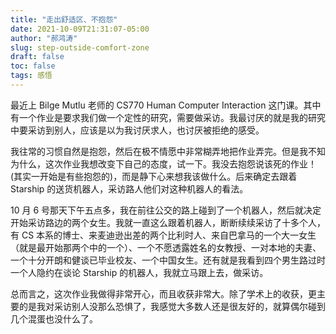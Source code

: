 ```yaml
---
title: "走出舒适区、不抱怨"
date: 2021-10-09T21:31:07-05:00
author: "郝鸿涛"
slug: step-outside-comfort-zone
draft: false
toc: false
tags: 感悟
---
```


最近上 Bilge Mutlu 老师的 CS770 Human Computer Interaction 这门课。其中有一个作业是要求我们做一个定性的研究，需要做采访。我最讨厌的就是我的研究中要采访到别人，应该是以为我讨厌求人，也讨厌被拒绝的感受。

我往常的习惯自然是抱怨，然后在极不情愿中非常糊弄地把作业弄完。但是我不知为什么，这次作业我想改变下自己的态度，试一下。我没去抱怨说该死的作业！(其实一开始是有些抱怨的)，而是静下心来想我该做什么。后来确定去跟着 Starship 的送货机器人，采访路人他们对这种机器人的看法。

10 月 6 号那天下午五点多，我在前往公交的路上碰到了一个机器人，然后就决定开始采访路边的两个女生。我就一直这么跟着机器人，断断续续采访了十多个人，有 CS 本系的博士、来麦迪逊出差的两个比利时人、来自巴拿马的一个大一女生（就是最开始那两个中的一个）、一个不愿透露姓名的女教授、一对本地的夫妻、一个十分开朗和健谈已毕业校友、一个中国女生。还有就是我看到四个男生路过时一个人隐约在谈论 Starship 的机器人，我就立马跟上去，做采访。

总而言之，这次作业我做得非常开心，而且收获非常大。除了学术上的收获，更主要的是我对采访别人没那么恐惧了，我感觉大多数人还是很友好的，就算偶尔碰到几个混蛋也没什么了。